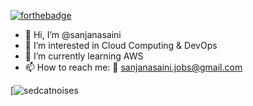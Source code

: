 [![forthebadge](https://forthebadge.com/images/badges/contains-cat-gifs.svg)](https://forthebadge.com)  

- 👋 Hi, I’m @sanjanasaini
- 👀 I’m interested in Cloud Computing & DevOps 
- 🌱 I’m currently learning AWS
- 📫 How to reach me: 📧 sanjanasaini.jobs@gmail.com

[![sedcatnoises](https://media.giphy.com/media/VbnUQpnihPSIgIXuZv/giphy.gif)

<!---
sanjanasaini/sanjanasaini is a ✨ special ✨ repository because its `README.md` (this file) appears on your GitHub profile.
You can click the Preview link to take a look at your changes.
--->
